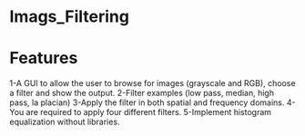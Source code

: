 # Imags_Filtering
# Features
1-A GUI to allow the user to browse for images (grayscale and RGB), choose a filter and show the output.
2-Filter examples (low pass, median, high pass, la placian) 
3-Apply the filter in both spatial and frequency domains.
4-You are required to apply four different filters.
5-Implement histogram equalization without libraries.
